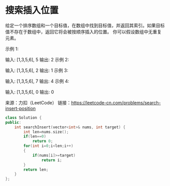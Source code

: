 # 搜索插入位置
给定一个排序数组和一个目标值，在数组中找到目标值，并返回其索引。如果目标值不存在于数组中，返回它将会被按顺序插入的位置。
你可以假设数组中无重复元素。

示例 1:

输入: [1,3,5,6], 5
输出: 2
示例 2:

输入: [1,3,5,6], 2
输出: 1
示例 3:

输入: [1,3,5,6], 7
输出: 4
示例 4:

输入: [1,3,5,6], 0
输出: 0

来源：力扣（LeetCode）
链接：https://leetcode-cn.com/problems/search-insert-position
```C++
class Solution {
public:
    int searchInsert(vector<int>& nums, int target) {
        int len=nums.size();
        if(len==0) 
        	return 0;
        for(int i=0;i<len;i++)
        {
            if(nums[i]>=target) 
            	return i;
        }
        return len;
    }
};
```

